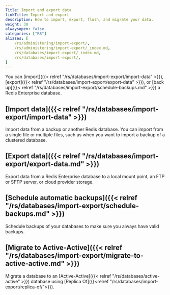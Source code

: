 ```yaml
---
Title: Import and export data
linkTitle: Import and export
description: How to import, export, flush, and migrate your data.
weight: 30
alwaysopen: false
categories: ["RS"]
aliases: [
    /rs/administering/import-export/,
    /rs/administering/import-export/_index.md,
    /rs/databases/import-export/_index.md,
    /rs/databases/import-export/,
]
---
```

You can [import]({{< relref "/rs/databases/import-export/import-data" >}}), [export]({{< relref "/rs/databases/import-export/export-data" >}}),
or [back up]({{< relref "/rs/databases/import-export/schedule-backups.md" >}})
 a Redis Enterprise database.

## [Import data]({{< relref "/rs/databases/import-export/import-data" >}})

Import data from a backup or another Redis database. You can import from a single file or multiple files, such as when you want to import a backup of a clustered database.

## [Export data]({{< relref "/rs/databases/import-export/export-data.md" >}})

Export data from a Redis Enterprise database to a local mount point, an FTP or SFTP server, or cloud provider storage.

## [Schedule automatic backups]({{< relref "/rs/databases/import-export/schedule-backups.md" >}})

Schedule backups of your databases to make sure you always have valid backups.

## [Migrate to Active-Active]({{< relref "/rs/databases/import-export/migrate-to-active-active.md" >}})

Migrate a database to an [Active-Active]({{< relref "/rs/databases/active-active" >}}) database using [Replica Of]({{<relref "/rs/databases/import-export/replica-of/">}}).

